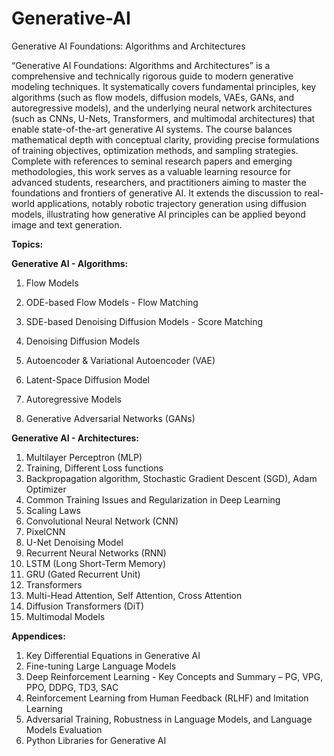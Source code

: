 # Generative-AI
Generative AI Foundations: Algorithms and Architectures

“Generative AI Foundations: Algorithms and Architectures” is a comprehensive and technically rigorous guide to modern generative modeling techniques. It systematically covers fundamental principles, key algorithms (such as flow models, diffusion models, VAEs, GANs, and autoregressive models), and the underlying neural network architectures (such as CNNs, U-Nets, Transformers, and multimodal architectures) that enable state-of-the-art generative AI systems. The course balances mathematical depth with conceptual clarity, providing precise formulations of training objectives, optimization methods, and sampling strategies.
Complete with references to seminal research papers and emerging methodologies, this work serves as a valuable learning resource for advanced students, researchers, and practitioners aiming to master the foundations and frontiers of generative AI.
It extends the discussion to real-world applications, notably robotic trajectory generation using diffusion models, illustrating how generative AI principles can be applied beyond image and text generation. 


**Topics:**

**Generative AI - Algorithms:**

1. Flow Models

2. ODE-based Flow Models - Flow Matching

3. SDE-based Denoising Diffusion Models - Score Matching

4. Denoising Diffusion Models

5. Autoencoder & Variational Autoencoder (VAE)

6. Latent-Space Diffusion Model

7. Autoregressive Models

8. Generative Adversarial Networks (GANs)

**Generative AI - Architectures:**

1. Multilayer Perceptron (MLP)
2. Training, Different Loss functions
3. Backpropagation algorithm, Stochastic Gradient Descent (SGD), Adam Optimizer
4. Common Training Issues and Regularization in Deep Learning
5. Scaling Laws
6. Convolutional Neural Network (CNN)
7. PixelCNN
8. U-Net Denoising Model
9. Recurrent Neural Networks (RNN)
10. LSTM (Long Short-Term Memory)
11. GRU (Gated Recurrent Unit)
12. Transformers
13. Multi-Head Attention, Self Attention, Cross Attention
14. Diffusion Transformers (DiT)
15. Multimodal Models


**Appendices:**

1. Key Differential Equations in Generative AI
2. Fine-tuning Large Language Models
3. Deep Reinforcement Learning - Key Concepts and Summary
	– PG, VPG, PPO, DDPG, TD3, SAC
4. Reinforcement Learning from Human Feedback (RLHF) and Imitation Learning
5. Adversarial Training, Robustness in Language Models, and Language Models Evaluation
6. Python Libraries for Generative AI 





